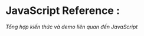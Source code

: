 # JavaScript Reference :

_Tổng hợp kiến thức và demo liên quan đến JavaScript_ 

<!-- link các bài viết hay :
- https://soaica.dev/index.php/2020/02/14/ten-goi-va-truong-hop-su-dung-cac-web-component-hay-gap/

- https://viblo.asia/p/tim-hieu-kien-thuc-co-ban-ve-api-maGK7A4Mlj2?fbclid=IwAR3fFepuj58hbZtVVpxWTG3afN9y-w21r1P_J0DU7d0NmNgTx_zdc4cl3AU

- https://growupcareer.com/2020/04/14/10-mo-hinh-kien-%E2%80%8B%E2%80%8Btruc-phan-mem-pho-bien/

- https://github.com/Asabeneh/30-Days-Of-Reac

- https://itviec.com/blog/software-architect-la-gi/

- http://laptoplinhkien.vn/san-pham/1615-thay-man-hinh-laptop-dell-vostro-5460-v5460.html

- https://4lap.vn/mua-ban-thay-the-man-hinh-laptop-dell-vostro-5460-5470.html 

- https://tapit.vn/huong-dan-viet-dac-ta-thiet-ke-qua-mot-du-nhung-don-gian/

- https://developer.okta.com/blog/2018/05/08/build-video-chat-app-with-javascript-webrtc-and-okta

- https://viblo.asia/p/su-ket-hop-hoan-hao-cua-scrapy-va-splash-giai-phap-toi-uu-voi-trang-web-su-dung-javascript-Qbq5Qa8w5D8?fbclid=IwAR0cfB8Zp2QlzIB5RoMjMy6q_DmicPf1_pU-_IyLXXVCM-nNlgCcxwHZaSw

- https://techmaster.vn/posts?author=188

- https://kipalog.com/posts/Co-ban-ve-async-await-trong-javascript

-->
